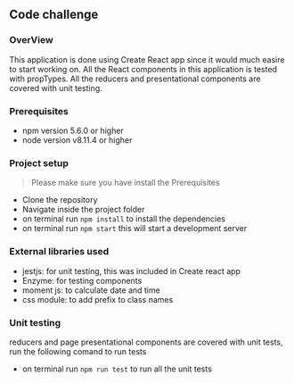 ## Code challenge

### OverView

This application is done using Create React app since it would much easire to start working on. All the React components in this application is tested with propTypes.  All the reducers and presentational components are covered with unit testing.

### Prerequisites
- npm version 5.6.0 or higher 
- node version v8.11.4 or higher

### Project setup
> Please make sure you have install the Prerequisites
- Clone the repository
- Navigate inside the project folder 
- on terminal run `npm install` to install the dependencies
- on terminal run `npm start` this will start a development server

### External libraries used
- jestjs: for unit testing, this was included in Create react app
- Enzyme: for testing components
- moment js: to calculate date and time
- css module: to add prefix to class names

### Unit testing

reducers and page presentational components are covered with unit tests, run the following comand to run tests

- on terminal run `npm run test` to run all the unit tests

